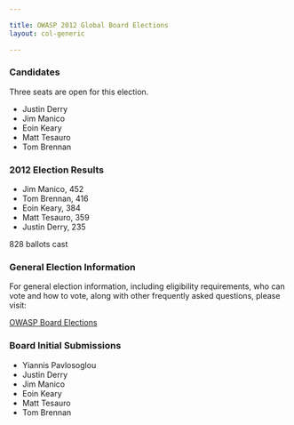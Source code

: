 ```yaml
---

title: OWASP 2012 Global Board Elections
layout: col-generic

---
```


### Candidates

Three seats are open for this election.

* Justin Derry
* Jim Manico
* Eoin Keary
* Matt Tesauro
* Tom Brennan

### 2012 Election Results

* Jim Manico, 452
* Tom Brennan, 416
* Eoin Keary, 384 
* Matt Tesauro, 359
* Justin Derry, 235

828 ballots cast

### General Election Information 
For general election information, including eligibility requirements, who can vote and how to vote, along with other frequently 
asked questions, please visit:

[OWASP Board Elections](/www-board/elections)

### Board Initial Submissions

* Yiannis Pavlosoglou
* Justin Derry
* Jim Manico
* Eoin Keary
* Matt Tesauro
* Tom Brennan
